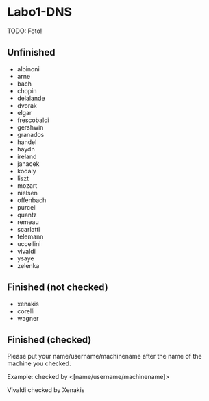 # Labo1-DNS

TODO: Foto!


## Unfinished

- albinoni
- arne
- bach
- chopin
- delalande
- dvorak
- elgar
- frescobaldi
- gershwin
- granados
- handel
- haydn
- ireland
- janacek
- kodaly
- liszt
- mozart
- nielsen
- offenbach
- purcell
- quantz
- remeau
- scarlatti
- telemann
- uccellini
- vivaldi
- ysaye
- zelenka



## Finished (not checked)

- xenakis
- corelli
- wagner

## Finished (checked)

Please put your name/username/machinename after the name of the machine you checked.

Example:
<Machine name> checked by <[name/username/machinename]>

Vivaldi checked by Xenakis
